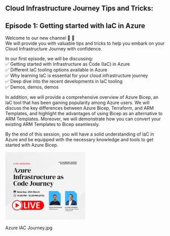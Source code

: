 ## Cloud Infrastructure Journey Tips and Tricks: 
## Episode 1: Getting started with IaC in Azure

Welcome to our new channel 🎉 🎊 <br/>
We will provide you with valuable tips and tricks to help you embark on your Cloud Infrastructure Journey with confidence.

In our first episode, we will be discussing:<br/>
✅ Getting started with Infrastructure as Code (IaC) in Azure <br/>
✅ Different IaC tooling options available in Azure <br/>
✅ Why learning IaC is essential for your cloud infrastructure journey <br/>
✅ Deep dive into the recent developments in IaC tooling <br/>
✅ Demos, demos, demos <br/>

In addition, we will provide a comprehensive overview of Azure Bicep, an IaC tool that has been gaining popularity among Azure users. We will discuss the key differences between Azure Bicep, Terraform, and ARM Templates, and highlight the advantages of using Bicep as an alternative to ARM Templates.
Moreover, we will demonstrate how you can convert your existing ARM Templates to Bicep seamlessly. <br/>

By the end of this session, you will have a solid understanding of IaC in Azure and be equipped with the necessary knowledge and tools to get started with Azure Bicep.

[<img src="./Azure IAC Journey.jpg" width="50%">](https://youtube.com/live/-cXVYNGCRzs?feature=share "Getting started with IaC in Azure
")

Azure IAC Journey.jpg
